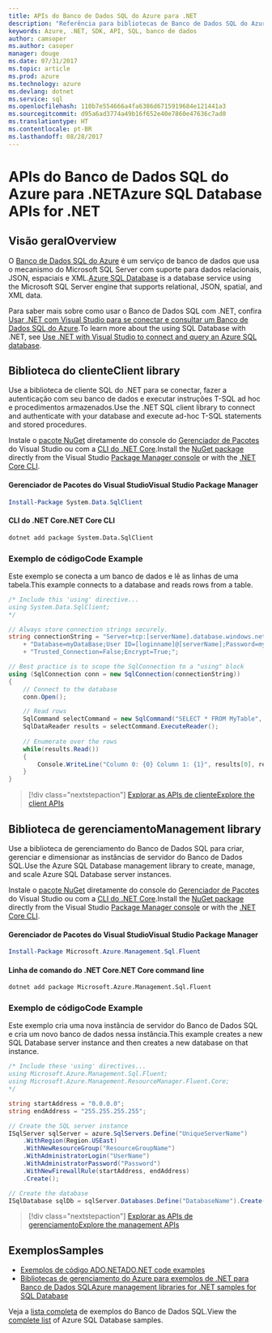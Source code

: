 ```yaml
---
title: APIs do Banco de Dados SQL do Azure para .NET
description: "Referência para bibliotecas de Banco de Dados SQL do Azure para .NET"
keywords: Azure, .NET, SDK, API, SQL, banco de dados
author: camsoper
ms.author: casoper
manager: douge
ms.date: 07/31/2017
ms.topic: article
ms.prod: azure
ms.technology: azure
ms.devlang: dotnet
ms.service: sql
ms.openlocfilehash: 110b7e554666a4fa6386d6715919684e121441a3
ms.sourcegitcommit: d95a6ad3774a49b16f652e40e7860e47636c7ad0
ms.translationtype: HT
ms.contentlocale: pt-BR
ms.lasthandoff: 08/28/2017
---
```

# <a name="azure-sql-database-apis-for-net"></a><span data-ttu-id="d3e2f-104">APIs do Banco de Dados SQL do Azure para .NET</span><span class="sxs-lookup"><span data-stu-id="d3e2f-104">Azure SQL Database APIs for .NET</span></span>

## <a name="overview"></a><span data-ttu-id="d3e2f-105">Visão geral</span><span class="sxs-lookup"><span data-stu-id="d3e2f-105">Overview</span></span>

<span data-ttu-id="d3e2f-106">O [Banco de Dados SQL do Azure](https://docs.microsoft.com/azure/sql-database/sql-database-technical-overview) é um serviço de banco de dados que usa o mecanismo do Microsoft SQL Server com suporte para dados relacionais, JSON, espaciais e XML.</span><span class="sxs-lookup"><span data-stu-id="d3e2f-106">[Azure SQL Database](https://docs.microsoft.com/azure/sql-database/sql-database-technical-overview) is a database service using the Microsoft SQL Server engine that supports relational, JSON, spatial, and XML data.</span></span> 

<span data-ttu-id="d3e2f-107">Para saber mais sobre como usar o Banco de Dados SQL com .NET, confira [Usar .NET com Visual Studio para se conectar e consultar um Banco de Dados SQL do Azure](https://docs.microsoft.com/azure/sql-database/sql-database-connect-query-dotnet-visual-studio).</span><span class="sxs-lookup"><span data-stu-id="d3e2f-107">To learn more about the using SQL Database with .NET, see [Use .NET with Visual Studio to connect and query an Azure SQL database](https://docs.microsoft.com/azure/sql-database/sql-database-connect-query-dotnet-visual-studio).</span></span>

## <a name="client-library"></a><span data-ttu-id="d3e2f-108">Biblioteca do cliente</span><span class="sxs-lookup"><span data-stu-id="d3e2f-108">Client library</span></span>

<span data-ttu-id="d3e2f-109">Use a biblioteca de cliente SQL do .NET para se conectar, fazer a autenticação com seu banco de dados e executar instruções T-SQL ad hoc e procedimentos armazenados.</span><span class="sxs-lookup"><span data-stu-id="d3e2f-109">Use the .NET SQL client library to connect and authenticate with your database and execute ad-hoc T-SQL statements and stored procedures.</span></span>

<span data-ttu-id="d3e2f-110">Instale o [pacote NuGet]( https://www.nuget.org/packages/System.Data.SqlClient) diretamente do console do [Gerenciador de Pacotes](https://docs.microsoft.com/nuget/tools/package-manager-console) do Visual Studio ou com a [CLI do .NET Core](https://docs.microsoft.com/en-us/dotnet/core/tools/dotnet-add-package).</span><span class="sxs-lookup"><span data-stu-id="d3e2f-110">Install the [NuGet package]( https://www.nuget.org/packages/System.Data.SqlClient) directly from the Visual Studio [Package Manager console](https://docs.microsoft.com/nuget/tools/package-manager-console) or with the [.NET Core CLI](https://docs.microsoft.com/en-us/dotnet/core/tools/dotnet-add-package).</span></span>

#### <a name="visual-studio-package-manager"></a><span data-ttu-id="d3e2f-111">Gerenciador de Pacotes do Visual Studio</span><span class="sxs-lookup"><span data-stu-id="d3e2f-111">Visual Studio Package Manager</span></span>

```powershell
Install-Package System.Data.SqlClient
```

#### <a name="net-core-cli"></a><span data-ttu-id="d3e2f-112">CLI do .NET Core</span><span class="sxs-lookup"><span data-stu-id="d3e2f-112">.NET Core CLI</span></span>

```bash
dotnet add package System.Data.SqlClient
```

### <a name="code-example"></a><span data-ttu-id="d3e2f-113">Exemplo de código</span><span class="sxs-lookup"><span data-stu-id="d3e2f-113">Code Example</span></span>

<span data-ttu-id="d3e2f-114">Este exemplo se conecta a um banco de dados e lê as linhas de uma tabela.</span><span class="sxs-lookup"><span data-stu-id="d3e2f-114">This example connects to a database and reads rows from a table.</span></span>

```csharp
/* Include this 'using' directive...
using System.Data.SqlClient;
*/

// Always store connection strings securely. 
string connectionString = "Server=tcp:[serverName].database.windows.net;" 
    + "Database=myDataBase;User ID=[loginname]@[serverName];Password=myPassword;"
    + "Trusted_Connection=False;Encrypt=True;";

// Best practice is to scope the SqlConnection to a "using" block
using (SqlConnection conn = new SqlConnection(connectionString))
{
    // Connect to the database
    conn.Open();

    // Read rows
    SqlCommand selectCommand = new SqlCommand("SELECT * FROM MyTable", conn);
    SqlDataReader results = selectCommand.ExecuteReader();
    
    // Enumerate over the rows
    while(results.Read())
    {
        Console.WriteLine("Column 0: {0} Column 1: {1}", results[0], results[1]);
    }
}
```

> [!div class="nextstepaction"]
> [<span data-ttu-id="d3e2f-115">Explorar as APIs de cliente</span><span class="sxs-lookup"><span data-stu-id="d3e2f-115">Explore the client APIs</span></span>](/dotnet/api/overview/azure/sql/client)

## <a name="management-library"></a><span data-ttu-id="d3e2f-116">Biblioteca de gerenciamento</span><span class="sxs-lookup"><span data-stu-id="d3e2f-116">Management library</span></span>

<span data-ttu-id="d3e2f-117">Use a biblioteca de gerenciamento do Banco de Dados SQL para criar, gerenciar e dimensionar as instâncias de servidor do Banco de Dados SQL.</span><span class="sxs-lookup"><span data-stu-id="d3e2f-117">Use the Azure SQL Database management library to create, manage, and scale Azure SQL Database server instances.</span></span>

<span data-ttu-id="d3e2f-118">Instale o [pacote NuGet](https://www.nuget.org/packages/Microsoft.Azure.Management.Sql.Fluent/) diretamente do console do [Gerenciador de Pacotes](https://docs.microsoft.com/nuget/tools/package-manager-console) do Visual Studio ou com a [CLI do .NET Core](https://docs.microsoft.com/dotnet/core/tools/dotnet-add-package).</span><span class="sxs-lookup"><span data-stu-id="d3e2f-118">Install the [NuGet package](https://www.nuget.org/packages/Microsoft.Azure.Management.Sql.Fluent/) directly from the Visual Studio [Package Manager console](https://docs.microsoft.com/nuget/tools/package-manager-console) or with the [.NET Core CLI](https://docs.microsoft.com/dotnet/core/tools/dotnet-add-package).</span></span>

#### <a name="visual-studio-package-manager"></a><span data-ttu-id="d3e2f-119">Gerenciador de Pacotes do Visual Studio</span><span class="sxs-lookup"><span data-stu-id="d3e2f-119">Visual Studio Package Manager</span></span>

```powershell
Install-Package Microsoft.Azure.Management.Sql.Fluent
``` 

#### <a name="net-core-command-line"></a><span data-ttu-id="d3e2f-120">Linha de comando do .NET Core</span><span class="sxs-lookup"><span data-stu-id="d3e2f-120">.NET Core command line</span></span>

```bash
dotnet add package Microsoft.Azure.Management.Sql.Fluent
```

### <a name="code-example"></a><span data-ttu-id="d3e2f-121">Exemplo de código</span><span class="sxs-lookup"><span data-stu-id="d3e2f-121">Code Example</span></span>

<span data-ttu-id="d3e2f-122">Este exemplo cria uma nova instância de servidor do Banco de Dados SQL e cria um novo banco de dados nessa instância.</span><span class="sxs-lookup"><span data-stu-id="d3e2f-122">This example creates a new SQL Database server instance and then creates a new database on that instance.</span></span>

```csharp
/* Include these 'using' directives...
using Microsoft.Azure.Management.Sql.Fluent;
using Microsoft.Azure.Management.ResourceManager.Fluent.Core;
*/

string startAddress = "0.0.0.0";
string endAddress = "255.255.255.255";

// Create the SQL server instance
ISqlServer sqlServer = azure.SqlServers.Define("UniqueServerName")
    .WithRegion(Region.USEast)
    .WithNewResourceGroup("ResourceGroupName")
    .WithAdministratorLogin("UserName")
    .WithAdministratorPassword("Password")
    .WithNewFirewallRule(startAddress, endAddress)
    .Create();

// Create the database
ISqlDatabase sqlDb = sqlServer.Databases.Define("DatabaseName").Create();
```

> [!div class="nextstepaction"]
> [<span data-ttu-id="d3e2f-123">Explorar as APIs de gerenciamento</span><span class="sxs-lookup"><span data-stu-id="d3e2f-123">Explore the management APIs</span></span>](/dotnet/api/overview/azure/sql/management)

## <a name="samples"></a><span data-ttu-id="d3e2f-124">Exemplos</span><span class="sxs-lookup"><span data-stu-id="d3e2f-124">Samples</span></span>

- [<span data-ttu-id="d3e2f-125">Exemplos de código ADO.NET</span><span class="sxs-lookup"><span data-stu-id="d3e2f-125">ADO.NET code examples</span></span>](/dotnet/framework/data/adonet/ado-net-code-examples)
- [<span data-ttu-id="d3e2f-126">Bibliotecas de gerenciamento do Azure para exemplos de .NET para Banco de Dados SQL</span><span class="sxs-lookup"><span data-stu-id="d3e2f-126">Azure management libraries for .NET samples for SQL Database</span></span>](/dotnet/azure/dotnet-sdk-azure-sql-database-samples)

<span data-ttu-id="d3e2f-127">Veja a [lista completa](https://azure.microsoft.com/en-us/resources/samples/?platform=dotnet&term=sql+database) de exemplos do Banco de Dados SQL.</span><span class="sxs-lookup"><span data-stu-id="d3e2f-127">View the [complete list](https://azure.microsoft.com/en-us/resources/samples/?platform=dotnet&term=sql+database) of Azure SQL Database samples.</span></span>

